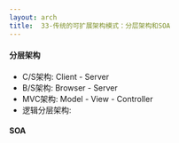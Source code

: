 ```yaml
---
layout: arch
title:  33-传统的可扩展架构模式：分层架构和SOA
---
```


#### 分层架构

* C/S架构: Client - Server
* B/S架构: Browser - Server
* MVC架构: Model - View - Controller
* 逻辑分层架构:

#### SOA
